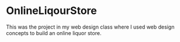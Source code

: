 # OnlineLiqourStore
This was the project in my web design class where I used web design concepts to build an online liquor store.
